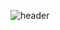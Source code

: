 ![header](https://capsule-render.vercel.app/api?type=soft&color=red&height=300&section=header&text=Hello!!%20-nl-my%20name%20is%20hamin)
